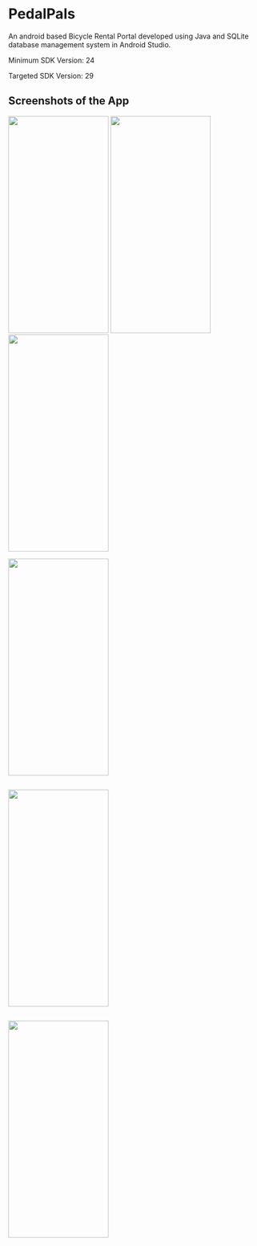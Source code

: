 # PedalPals

An android based Bicycle Rental Portal developed using Java and SQLite database management system in Android Studio.

Minimum SDK Version: 24

Targeted SDK Version: 29


## Screenshots of the App

<img src="https://github.com/sarthak-chakraborty/PedalPals_Android/blob/master/img/1.jpg" width="200" height="433"> <img src="https://github.com/sarthak-chakraborty/PedalPals_Android/blob/master/img/2.jpg" width="200" height="433"> <img src="https://github.com/sarthak-chakraborty/PedalPals_Android/blob/master/img/3.jpg" width="200" height="433"> 

<img src="https://github.com/sarthak-chakraborty/PedalPals_Android/blob/master/img/4.jpg" width="200" height="433"><pre>       </pre><img src="https://github.com/sarthak-chakraborty/PedalPals_Android/blob/master/img/5.jpg" width="200" height="433"><pre>       </pre><img src="https://github.com/sarthak-chakraborty/PedalPals_Android/blob/master/img/6.jpg" width="200" height="433">  
